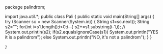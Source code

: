 package palindrom;

import java.util.*;
public class Pali
{
	public static void main(String[] args)
	{
		try (Scanner sc = new Scanner(System.in)) {
			String s1=sc.next();
			String s2="";
			for(int i=s1.length();i>0;i--)
				s2+=s1.substring(i-1,i);
			//	System.out.println(s2);
			if(s2.equalsIgnoreCase(s1))
				System.out.println("YES it is a palindrom");
			else
				System.out.println("NO, it's not a palindrom");
		}
	}


}
